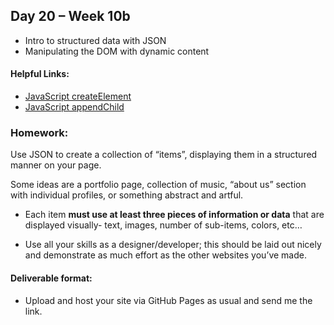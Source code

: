 ## Day 20 – Week 10b

- Intro to structured data with JSON
- Manipulating the DOM with dynamic content

#### Helpful Links:

- [JavaScript createElement](https://www.w3schools.com/jsref/met_document_createelement.asp)
- [JavaScript appendChild](https://www.w3schools.com/jsref/met_node_appendchild.asp)

### Homework:

Use JSON to create a collection of “items”, displaying them in a structured manner on your page.

Some ideas are a portfolio page, collection of music, “about us” section with individual profiles, or something abstract and artful.

- Each item **must use at least three pieces of information or data** that are displayed visually- text, images, number of sub-items, colors, etc…

- Use all your skills as a designer/developer; this should be laid out nicely and demonstrate as much effort as the other websites you’ve made.

#### Deliverable format:

- Upload and host your site via GitHub Pages as usual and send me the link.
